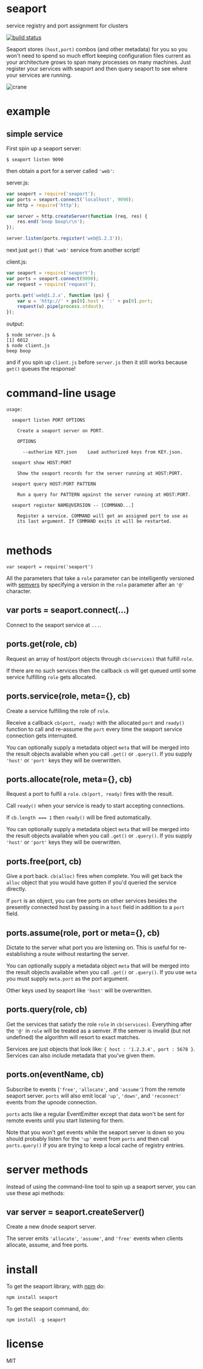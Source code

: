 # seaport

service registry and port assignment for clusters

[![build status](https://secure.travis-ci.org/substack/seaport.png)](http://travis-ci.org/substack/seaport)

Seaport stores `(host,port)` combos (and other metadata) for you so you won't
need to spend so much effort keeping configuration files current as your
architecture grows to span many processes on many machines. Just register your
services with seaport and then query seaport to see where your services are
running.

![crane](http://substack.net/images/crane.png)

# example

## simple service

First spin up a seaport server:

```
$ seaport listen 9090
```

then obtain a port for a server called `'web'`:

server.js:

``` js
var seaport = require('seaport');
var ports = seaport.connect('localhost', 9090);
var http = require('http');

var server = http.createServer(function (req, res) {
    res.end('beep boop\r\n');
});

server.listen(ports.register('web@1.2.3'));
```

next just `get()` that `'web'` service from another script!

client.js:

``` js
var seaport = require('seaport');
var ports = seaport.connect(9090);
var request = require('request');

ports.get('web@1.2.x', function (ps) {
    var u = 'http://' + ps[0].host + ':' + ps[0].port;
    request(u).pipe(process.stdout);
});
```

output:

```
$ node server.js &
[1] 6012
$ node client.js
beep boop
```

and if you spin up `client.js` before `server.js` then it still works because
`get()` queues the response!

# command-line usage

```
usage:

  seaport listen PORT OPTIONS

    Create a seaport server on PORT.

    OPTIONS
 
      --authorize KEY.json    Load authorized keys from KEY.json.

  seaport show HOST:PORT

    Show the seaport records for the server running at HOST:PORT.

  seaport query HOST:PORT PATTERN

    Run a query for PATTERN against the server running at HOST:PORT.

  seaport register NAME@VERSION -- [COMMAND...]

    Register a service. COMMAND will get an assigned port to use as
    its last argument. If COMMAND exits it will be restarted.
 
```

methods
=======

```
var seaport = require('seaport')
```

All the parameters that take a `role` parameter can be intelligently versioned
with [semvers](https://github.com/isaacs/node-semver) by specifying a version in
the `role` parameter after an `'@'` character.

var ports = seaport.connect(...)
--------------------------------

Connect to the seaport service at `...`.

ports.get(role, cb)
-------------------

Request an array of host/port objects through `cb(services)` that fulfill `role`.

If there are no such services then the callback `cb` will get queued until some
service fulfilling `role` gets allocated.

ports.service(role, meta={}, cb)
--------------------------------

Create a service fulfilling the role of `role`.

Receive a callback `cb(port, ready)` with the allocated `port` and `ready()`
function to call and re-assume the `port` every time the seaport service
connection gets interrupted.

You can optionally supply a metadata object `meta` that will be merged into the
result objects available when you call `.get()` or `.query()`. If you supply
`'host'` or `'port'` keys they will be overwritten.

ports.allocate(role, meta={}, cb)
---------------------------------

Request a port to fulfil a `role`. `cb(port, ready)` fires with the result.

Call `ready()` when your service is ready to start accepting connections.

If `cb.length === 1` then `ready()` will be fired automatically.

You can optionally supply a metadata object `meta` that will be merged into the
result objects available when you call `.get()` or `.query()`. If you supply
`'host'` or `'port'` keys they will be overwritten.

ports.free(port, cb)
--------------------

Give a port back. `cb(alloc)` fires when complete. You will get back the `alloc`
object that you would have gotten if you'd queried the service directly.

If `port` is an object, you can free ports on other services besides the
presently connected host by passing in a `host` field in addition to a `port`
field.

ports.assume(role, port or meta={}, cb)
---------------------------------------

Dictate to the server what port you are listening on.
This is useful for re-establishing a route without restarting the server.

You can optionally supply a metadata object `meta` that will be merged into the
result objects available when you call `.get()` or `.query()`. If you use `meta`
you must supply `meta.port` as the port argument.

Other keys used by seaport like `'host'` will be overwritten.

ports.query(role, cb)
---------------------

Get the services that satisfy the role `role` in `cb(services)`.
Everything after the `'@'` in `role` will be treated as a semver. If the semver
is invalid (but not undefined) the algorithm will resort to exact matches.

Services are just objects that look like: `{ host : '1.2.3.4', port : 5678 }`.
Services can also include metadata that you've given them.

ports.on(eventName, cb)
-----------------------

Subscribe to events (`'free'`, `'allocate'`, and `'assume'`) from the remote
seaport server. `ports` will also emit local `'up'`, `'down'`, and `'reconnect'`
events from the upnode connection.

`ports` acts like a regular EventEmitter except that data won't be sent for
remote events until you start listening for them.

Note that you won't get events while the seaport server is down so you should
probably listen for the `'up'` event from `ports` and then call `ports.query()`
if you are trying to keep a local cache of registry entries.

server methods
==============

Instead of using the command-line tool to spin up a seaport server, you can use
these api methods:

var server = seaport.createServer()
-----------------------------------

Create a new dnode seaport server.

The server emits `'allocate'`, `'assume'`, and `'free'` events when clients
allocate, assume, and free ports.

install
=======

To get the seaport library, with [npm](http://npmjs.org) do:

```
npm install seaport
```

To get the seaport command, do:

```
npm install -g seaport
```

license
=======

MIT
